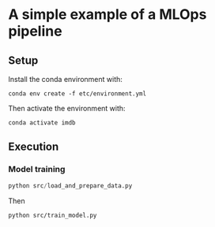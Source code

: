 # A simple example of a MLOps pipeline

## Setup

Install the conda environment with:
```
conda env create -f etc/environment.yml
```
Then activate the environment with:
```
conda activate imdb
```

## Execution

### Model training

```python
python src/load_and_prepare_data.py
```
Then
```
python src/train_model.py
```